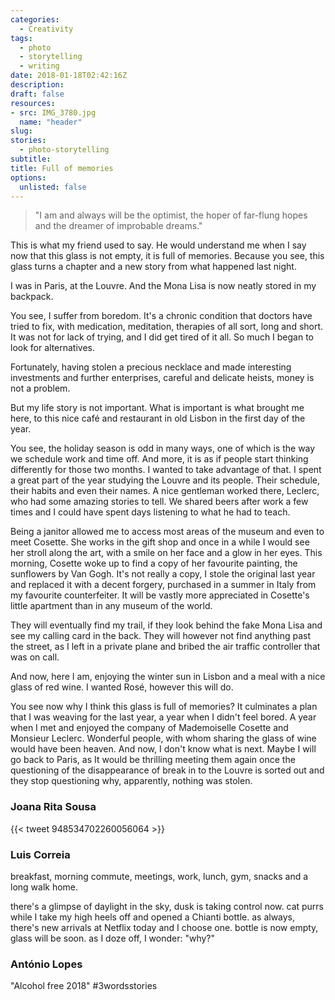```yaml
---
categories: 
  - Creativity
tags:
  - photo 
  - storytelling
  - writing
date: 2018-01-18T02:42:16Z
description: 
draft: false
resources: 
- src: IMG_3780.jpg
  name: "header"
slug:
stories: 
  - photo-storytelling
subtitle: 
title: Full of memories
options:
  unlisted: false
---
```



> "I am and always will be the optimist, the hoper of far-flung hopes and the dreamer of improbable dreams."

This is what my friend used to say. He would understand me when I say now that this glass is not empty, it is full of memories. Because you see, this glass turns a chapter and a new story from what happened last night.

I was in Paris, at the Louvre. And the Mona Lisa is now neatly stored in my backpack. 

You see, I suffer from boredom. It's a chronic condition that doctors have tried to fix, with medication, meditation, therapies of all sort, long and short. It was not for lack of trying, and I did get tired of it all. So much I began to look for alternatives.

Fortunately, having stolen a precious necklace and made interesting investments and further enterprises, careful and delicate heists, money is not a problem.

But my life story is not important. What is important is what brought me here, to this nice café and restaurant in old Lisbon in the first day of the year.

You see, the holiday season is odd in many ways, one of which is the way we schedule work and time off. And more, it is as if people start thinking differently for those two months. I wanted to take advantage of that. I spent a great part of the year studying the Louvre and its people. Their schedule, their habits and even their names. A nice gentleman worked there, Leclerc, who had some amazing stories to tell. We shared beers after work a few times and I could have spent days listening to what he had to teach.

Being a janitor allowed me to access most areas of the museum and even to meet Cosette. She works in the gift shop and once in a while I would see her stroll along the art, with a smile on her face and a glow in her eyes. This morning, Cosette woke up to find a copy of her favourite painting, the sunflowers by Van Gogh. It's not really a copy, I stole the original last year and replaced it with a decent forgery, purchased in a summer in Italy from my favourite counterfeiter. It will be vastly more appreciated in Cosette's little apartment than in any museum of the world.

They will eventually find my trail, if they look behind the fake Mona Lisa and see my calling card in the back. They will however not find anything past the street, as I left in a private plane and bribed the air traffic controller that was on call.

And now, here I am, enjoying the winter sun in Lisbon and a meal with a nice glass of red wine. I wanted Rosé, however this will do. 

You see now why I think this glass is full of memories? It culminates a plan that I was weaving for the last year, a year when I didn't feel bored. A year when I met and enjoyed the company of Mademoiselle Cosette and Monsieur Leclerc. Wonderful people, with whom sharing the glass of wine would have been heaven. And now, I don't know what is next. Maybe I will go back to Paris, as It would be thrilling meeting them again once the questioning of the disappearance of break in to the Louvre is sorted out and they stop questioning why, apparently, nothing was stolen.

### Joana Rita Sousa

{{< tweet 948534702260056064 >}}

<!--
Era uma vez um copo. Parece que o optimista e o pessimista foram derrotados pelo realista, que simplesmente bebeu o que lá havia. E agora? Duas vezes meio cheio, de nada, ou duas vezes meio vazio, de tudo? 
- Joana Rita Sousa
    -->

### Luis Correia


breakfast, morning commute, meetings, work, lunch, gym, snacks and a long walk home. 

there's a glimpse of daylight in the sky, dusk is taking control now. cat purrs while I take my high heels off and opened a Chianti bottle. as always, there's new arrivals at Netflix today and I choose one. bottle is now empty, glass will be soon. as I doze off, I wonder: "why?"

### António Lopes

"Alcohol free 2018" #3wordsstories



